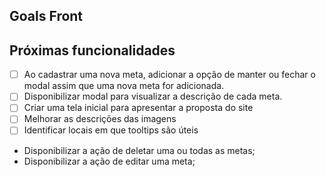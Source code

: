 ## Goals Front

## Próximas funcionalidades

- [ ] Ao cadastrar uma nova meta, adicionar a opção de manter ou fechar o modal assim que uma nova meta for adicionada.
- [ ] Disponibilizar modal para visualizar a descrição de cada meta.
- [ ] Criar uma tela inicial para apresentar a proposta do site
- [ ] Melhorar as descrições das imagens
- [ ] Identificar locais em que tooltips são úteis
- Disponibilizar a ação de deletar uma ou todas as metas;
- Disponibilizar a ação de editar uma meta; 

